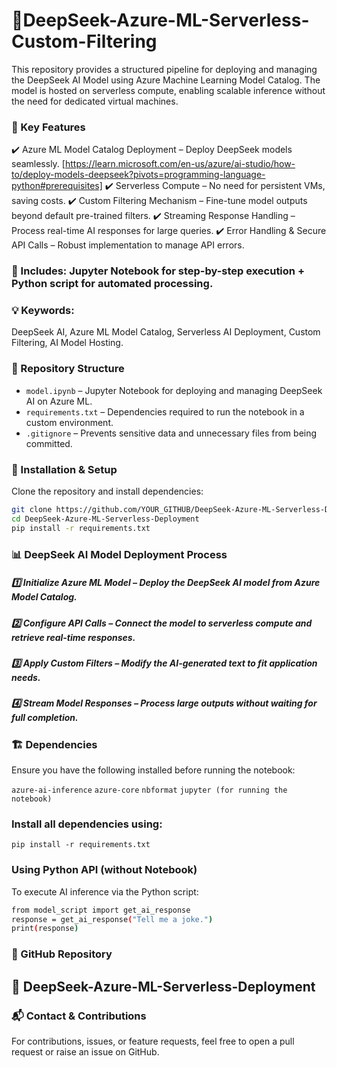 # 🚀DeepSeek-Azure-ML-Serverless-Custom-Filtering
This repository provides a structured pipeline for deploying and managing the DeepSeek AI Model using Azure Machine Learning Model Catalog. The model is hosted on serverless compute, enabling scalable inference without the need for dedicated virtual machines.

### 🔹 Key Features

✔️ Azure ML Model Catalog Deployment – Deploy DeepSeek models seamlessly. [https://learn.microsoft.com/en-us/azure/ai-studio/how-to/deploy-models-deepseek?pivots=programming-language-python#prerequisites]
✔️ Serverless Compute – No need for persistent VMs, saving costs.
✔️ Custom Filtering Mechanism – Fine-tune model outputs beyond default pre-trained filters.
✔️ Streaming Response Handling – Process real-time AI responses for large queries.
✔️ Error Handling & Secure API Calls – Robust implementation to manage API errors.

### 📖 Includes: Jupyter Notebook for step-by-step execution + Python script for automated processing.


### 💡 Keywords: 

DeepSeek AI, Azure ML Model Catalog, Serverless AI Deployment, Custom Filtering, AI Model Hosting.

### 📂 Repository Structure

- `model.ipynb` – Jupyter Notebook for deploying and managing DeepSeek AI on Azure ML.
- `requirements.txt` – Dependencies required to run the notebook in a custom environment.
- `.gitignore` – Prevents sensitive data and unnecessary files from being committed.

### 🔧 Installation & Setup

Clone the repository and install dependencies:

```bash
git clone https://github.com/YOUR_GITHUB/DeepSeek-Azure-ML-Serverless-Deployment.git
cd DeepSeek-Azure-ML-Serverless-Deployment
pip install -r requirements.txt
```

### 📊 DeepSeek AI Model Deployment Process

##### 1️⃣ Initialize Azure ML Model – Deploy the DeepSeek AI model from Azure Model Catalog.
##### 2️⃣ Configure API Calls – Connect the model to serverless compute and retrieve real-time responses.
##### 3️⃣ Apply Custom Filters – Modify the AI-generated text to fit application needs.
##### 4️⃣ Stream Model Responses – Process large outputs without waiting for full completion.

### 🏗 Dependencies

Ensure you have the following installed before running the notebook:

`azure-ai-inference`
`azure-core`
`nbformat`
`jupyter (for running the notebook)`

### Install all dependencies using:

`pip install -r requirements.txt`

### Using Python API (without Notebook)
To execute AI inference via the Python script:

```bash
from model_script import get_ai_response
response = get_ai_response("Tell me a joke.")
print(response)
```

### 🔗 GitHub Repository

## 📌 DeepSeek-Azure-ML-Serverless-Deployment

### 📬 Contact & Contributions

For contributions, issues, or feature requests, feel free to open a pull request or raise an issue on GitHub.
